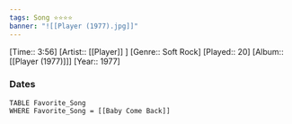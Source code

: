 ```yaml
---
tags: Song ⭐⭐⭐⭐ 
banner: "![[Player (1977).jpg]]"
---
```

[Time:: 3:56]
[Artist:: [[Player]] ]
[Genre:: Soft Rock]
[Played:: 20]
[Album:: [[Player (1977)]]]
[Year:: 1977]
### Dates
````dataview
TABLE Favorite_Song
WHERE Favorite_Song = [[Baby Come Back]]
````